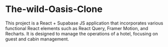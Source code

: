 # The-wild-Oasis-Clone
This project is a React + Supabase JS application that incorporates various functional React elements such as React Query, Framer Motion, and Recharts. It is designed to manage the operations of a hotel, focusing on guest and cabin management.
